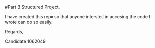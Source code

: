 #Part B Structured Project.

I have created this repo so that anyone intersted in accesing the code I wrote can do so easily.


Regards,

Candidate 1062049
